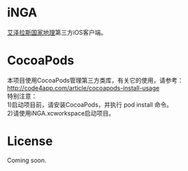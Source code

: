 iNGA
====
<a href="http://bbs.ngacn.cc">艾泽拉斯国家地理</a>第三方iOS客户端。

CocoaPods
====
本项目使用CocoaPods管理第三方类库，有关它的使用，请参考：http://code4app.com/article/cocoapods-install-usage
<br />特别注意：
<br />  1)启动项目前，请安装CocoaPods，并执行 pod install 命令。
<br />  2)请使用iNGA.xcworkspace启动项目。

License
====
Coming soon.
